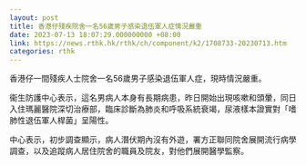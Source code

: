 ```yaml
---
layout: post
title: 香港仔殘疾院舍一名56歲男子感染退伍軍人症情況嚴重
date: 2023-07-13 18:07:29.000000000 +08:00
link: https://news.rthk.hk/rthk/ch/component/k2/1708733-20230713.htm
categories: rthk
---
```


香港仔一間殘疾人士院舍一名56歲男子感染退伍軍人症，現時情況嚴重。

衞生防護中心表示，這名男病人本身有長期病患，昨日開始出現咳嗽和頭暈，同日入住瑪麗醫院深切治療部，臨床診斷為肺炎和呼吸系統衰竭，尿液樣本證實對「嗜肺性退伍軍人桿菌」呈陽性。

中心表示，初步調查顯示，病人潛伏期內沒有外遊，署方正聯同院舍展開流行病學調查，以及追蹤病人居住院舍的職員及院友，對他們展開醫學監察。
